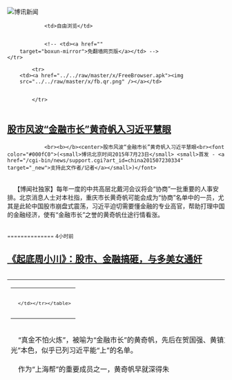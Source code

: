 

<img src="../../raw/master/x/logo_40.gif" alt="博讯新闻"/>
<table>
    <tr>
                
                <td>自由浏览</td>
        
        
                <!-- <td><a href=""
        target="boxun-mirror">免翻墙网页版</a></td> -->
    </tr>
    
            <tr>
        <td><a href="../../raw/master/x/FreeBrowser.apk"><img
        src="../../raw/master/x/fb.qr.png" /></a></td>

        
            </tr>
</table>
<h2>
	<a href="http://www.boxun.com/news/gb/china/2015/07/201507230334.shtml" target="boxun-mirror">股市风波“金融市长”黄奇帆入习近平慧眼</a>
</h2>
<p><tr><td class="F11" colspan="2" style="line-height:18pt; font-family:宋体; font-size: 12pt;padding:10px;border-top:0"> 

                <br><b></b><center>股市风波“金融市长”黄奇帆入习近平慧眼<br><font color="#000fC0">(<small>博讯北京时间2015年7月23日</small> <small>首发 - <a href="/cgi-bin/news/support.cgi?art_id=china201507230334" target="_new">支持此文作者/记者</a></small>)</font>
</center>
                <!--bodystart-->      <br>
    【博闻社独家】每年一度的中共高层北戴河会议将会“协商”一批重要的人事安排。北京消息人士对本社指，重庆市长黄奇帆可能会成为“协商”名单中的一员，尤其是此轮中国股市崩盘式震荡，习近平迫切需要懂金融的专业高官，帮助打理中国的金融经济，使有“金融市长”之誉的黄奇帆仕途行情看涨。<br>
      
<table cellpadding="4" align="left" border="0" width="300" height="250"><tr><td>
<table cellpadding="2" cellspacing="0" border="0"><tr><td align="center" style="line-height:18pt; font-family:宋体; font-size: 10pt;padding:10px;border-top:0">

<!-- boxun.com_300x250_education-article-embed_chinese -->
<div id="box011">
<script type="text/javascript">

</script>
</div>

     </td></tr></table>
</td></tr></table>
<br>
                       “真金不怕火炼”，被喻为“金融市长”的黄奇帆，先后在贺国强、黄镇东、汪洋、薄熙来、张德江、孙政才等六名重庆市委书记的“阴影”下，终显“发光”本色，似乎已列习近平能“上”的名单。<br>
    <br>
    作为“上海帮”的重要成员之一，黄奇帆早就深得朱</td></tr></p>
<p>
	<small> ============== 4小时前</small>
</p><h2>
	<a href="http://www.boxun.com/news/gb/china/2015/07/201507220721.shtml" target="boxun-mirror">《起底周小川》：股市、金融搞砸，与多美女通奸</a>
</h2>
<p><tr>
<td class="F11" colspan="2" style="line-height:18pt; font-family:宋体; font-size: 12pt;padding:10px;border-top:0"> 

                <br><b></b><center>《起底周小川》：股市、金融搞砸，与多美女通奸<br><font color="#000fC0">(<small>博讯北京时间2015年7月22日</small> <small>首发 - <a href="/cgi-bin/news/support.cgi?art_id=china201507220721" target="_new">支持此文作者/记者</a></small>)</font>
</center>
                <!--bodystart-->     7月股灾对中共和股民的重创仍在扩散中，引发股灾的罪魁之一就是人民银行行长周小川。在8月1日即将出版的《博讯》杂志将发布长篇报道：《起底周小川》，其中详细披露了周小川升迁、后台和腐败丑闻。除了经济上的巨大腐败，他在生活上也很糜烂，用流行的话说，就是和很多美女通奸。<br>
    <br>
     博闻社曾报道，车峰在北京的这所私人会所位于东城区一条胡同内，为一古色四合院，外表普通但内里堂皇，据悉单装修费就花了两亿人民币，车峰没出事前，只要在北京多是在此宴请款待客人，除了狐朋狗友，更多是高官政要、金融界猛人，如现职省市长、部长，银行行长、证券行老板等。接受性贿赂的高官之一自然缺不了周小川。 
<table cellpadding="4" align="left" border="0" width="300" height="250"><tr><td>
<table cellpadding="2" cellspacing="0" border="0"><tr><td align="center" style="line-height:18pt; font-family:宋体; font-size: 10pt;padding:10px;border-top:0">

<!-- boxun.com_300x250_education-article-embed_chinese -->
<div id="box011">
<script type="text/javascript">

</script>
</div>

     </td></tr></table>
</td></tr></table>
<br>
                       <br>
    消息指，车峰生意和社交最忙时，会所请有12位女大学生做“管家”，名义是服务员，实则为公关员，这些女大学生可不是普通女子，全是舞蹈学院、电影学院、戏剧学院等艺术院校的美女，她们以独特的魅力为领导们提供服务，常常使首长们流连忘返，欲罢不能。<br>
    <br>
    以下是《博讯》杂志《起底周小川》的详细内容：<br>
    一、起底红色家族的仕途升迁之路<br>
    二、有长袖却并不善舞 是温家宝死对头<br>
    三、江泽民对周小川多有提携<br>
    四、起底周小川和他的家族<br>
    1、“商而优则仕”首先进入大众视野的是周小川的外甥周云帆<br>
    2、闷声发财连娘舅周小川居然也不认<br>
    3、周小川以国家的名义和马云勾结做大自己的股份<br>
    4、腐朽糜烂的私生活<br>
    五、周小川的错误施政导致此轮股灾集中爆发<br>
    <br>
    据该文作者透露，这只是《起底周小川》的第一部分，第二部分将更有爆炸性，其中有周小川疑为美国间谍的内幕。
 [博讯首发,转载请注明出处]- <a href="/cgi-bin/news/support.cgi?art_id=china201507220721" target="_new">支持此文作者/记者</a><!--bodyend-->(博讯 boxun.com) <br><!----> 4550721       
<hr>
<table width="620"><tr><td>
<b></p>
<p>
	<small> ============== 1天前</small>
</p><h2>
	<a href="http://www.boxun.com/news/gb/china/2015/07/201507220647.shtml" target="boxun-mirror">刘云山儿子刘乐飞辞去新华保险职务，疑涉车峰案</a>
</h2>
<p><tr>
<td class="F11" colspan="2" style="line-height:18pt; font-family:宋体; font-size: 12pt;padding:10px;border-top:0"> 

                <br><b></b><center>刘云山儿子刘乐飞辞去新华保险职务，疑涉车峰案<br><font color="#000fC0"><small>(博讯北京时间2015年7月22日 综合报道)</small></font>
</center>
            <!--bodystart-->        <br>    <div align="center">
<br>    <img src="/news/images/2015/07/201507220647china1.jpg" alt="刘云山儿子刘乐飞辞去新华保险职务，疑涉车峰案"><br>    </div>   <br>    博讯报道，新华保险周二晚间披露，因工作原因，公司董事刘乐飞近日提出辞去公司非执行董事、董事会战略与投资委员会委员、董事会提名薪酬委员会委员职务。刘乐飞是政治局常委刘云山的儿子。<br>    <br>    <a href="/news/gb/china/2015/06/201506250639.shtml">博闻社此前曾披露</a>，中国前央行行长、天津市长戴相龙女婿车峰案越滚越大，案涉中共现任政治局常委刘云山家人。刘的夫人李素芳和大儿子刘乐飞与车峰关系密切，母子经常“借用”车峰私人飞机，其中李素芳几乎每年「借用」30多次，刘乐飞更借专机去欧洲看球赛，车峰的私人飞机俨如刘家的专机般。<br>    <br>    新华保险的公告称，刘乐飞的辞职自其辞职报告送达董事会之日起生效。刘乐飞确认其与公司董事会并无意见分歧，亦无任何需要通知公司股东的事项。<br>    <br>    新华保险2014年年报显示，刘乐飞自2014年7月起担任新华保险非执行董事。现任中信产业投资基金管理有限公司董事长兼首席执行官，并担任中信证券董事、副董事长，中国人寿资产管理有限公司独立董事。<br>    <br>    -<br><br> [博讯综合报道]  <!--(Modified on 2015/7/22)-->  <!--(Modified on 2015/7/22)--> <!--bodyend-->       
                  
           (博讯 boxun.com) <br><!----> 3890647       
<hr>
<table width="620"><tr><td>
<b></p>
<p>
	<small> ============== 1天前</small>
</p><h2>
	<a href="http://www.boxun.com/news/gb/china/2015/07/201507220544.shtml" target="boxun-mirror">柳州教案田野调查2：法院之天平公然倾斜，起诉没门！请看博讯热点：宗教迫害</a>
</h2>
<p><tr><td class="F11" colspan="2" style="line-height:18pt; font-family:宋体; font-size: 12pt;padding:10px;border-top:0"> 

                <br><b></b><center>柳州教案田野调查2：法院之天平公然倾斜，起诉没门！<br><font color="blue" size="2">请看博讯热点：<a href="/hot/zongjiaoxinyang.shtml">宗教迫害
</a></font><br><font color="#000fC0">(<small>博讯北京时间2015年7月22日</small> <small>综合报道</small>)</font>
</center>
                <!--bodystart-->      本案的来龙去脉如下：<br>
           首先，是广西柳州教育局与政法委等公权力勾联矿老板黑社会老大刘朝阳所办之柳州京师幼儿园，打击报复位于马路对面的同行，优质民办幼儿园----华林幼儿园！构陷举报华林幼儿园非法传教，动用柳州国保跨省抓人，教育局跟着封杀！法院执行一条龙操作，以此整跨同行竞争对手（见下图)<br>
    <img src="/news/images/2015/07/201507220544china1.jpg" alt="柳州教案田野调查2：法院之天平公然倾斜，起诉没门！"><p><br>
    <img src="/news/images/2015/07/201507220544china2.jpg" alt="柳州教案田野调查2：法院之天平公然倾斜，起诉没门！"></p>
<p><br>
     刘朝阳何许人也？在柳州能量之大能一手遮天，政法委公检法他都能搞掂？<br>
        经查， 原来，其背景终于水落石出，此人是一位矿老板爆发户，据称是柳州民办教育界的“后起之秀”，三年之内在柳州市投资几千万办了几所贵族幼儿园，大有垄断柳州高端幼儿园的势头！而这位土豪矿老板喜欢非常规出牌来打击同行！其黑白两道都能通吃，现任柳州市政法委政治部主任，原鱼峰区组织部长马宏伟（女）与其勾联甚密。而柳州京师幼儿园是破纪录的广西乃至全国都绝无仅有的一家全部教职工集体宣誓入党，成立党支部的民办幼儿园，其幼儿园党支部揭牌者就是当时鱼峰区的组织部长马宏伟，很凑巧的是，这位马部长不久的2014年2月份即高升为柳州市政法委政治部主任，而这正是位于东环大道的京师幼儿园正对面的华林幼儿园园长程洁被构陷逮捕的时间（2014年2月18日被抓捕）。<br>
            极其诡异的是，在华林幼儿园还没被教育局吊销办学执照前一个月（2014年7月），华林幼儿园大部分家长已经接到京师幼儿园的来电，被告知“华林幼儿园将被教育局吊销办学许可证，他们办不下去了！他们可以优惠收纳原在华林就读的学生”等等。而教育局的案卷材料证据显示所谓的“人民群众”举报华林幼儿园使用非法宗教出版物教材的举报人就是街对面小区的“京师幼儿园”。<br>
    <img src="/news/images/2015/07/201507220544china3.jpg" alt="柳州教案田野调查2：法院之天平公然倾斜，起诉没门！"></p>
<p><br>
    上面图片是截屏自京师幼儿园的网站<br>
    <br>
            2014年2月18日，华林幼儿园园长程洁在鱼峰区教育局被诱捕，同年6月23日，广州又有三人半夜被柳州国保跨省破门抓捕，还有一人被网上通缉，办理此案的单位竟然是</p>
</td></tr></p>
<p>
	<small> ============== 1天前</small>
</p><h2>
	<a href="http://www.boxun.com/news/gb/china/2015/07/201507210921.shtml" target="boxun-mirror">令计划宣布双开移交司法，接下来是郭伯雄请看博讯热点：令计划</a>
</h2>
<p><tr><td class="F11" colspan="2" style="line-height:18pt; font-family:宋体; font-size: 12pt;padding:10px;border-top:0"> 

                <br><b></b><center>令计划宣布双开移交司法，接下来是郭伯雄<br><font color="blue" size="2">请看博讯热点：<a href="/hot/ljh.shtml">令计划
</a></font><br><font color="#000fC0">(<small>博讯北京时间2015年7月21日</small> <small>首发 - <a href="/cgi-bin/news/support.cgi?art_id=china201507210921" target="_new">支持此文作者/记者</a></small>)</font>
</center>
                <!--bodystart-->     中共官方宣布对令计划双开，并移交司法。从公布的罪状看，严重性超过了周永康：“令计划严重违反党的政治纪律、政治规矩、组织纪律、保密纪律；利用职务便利为多人谋取利益，本人或通过家人收受巨额贿赂；违纪违法获取党和国家大量核心机密；严重违反廉洁自律规定，本人及其妻收受他人钱物，为其妻经营活动谋取利益；与多名女性通奸，进行权色交易；对亲属利用其职务影响力敛财牟利负有重要责任。调查中还发现令计划其他涉嫌犯罪线索。令计划的行为完全背离了党的性质和宗旨，严重违反党的纪律，极大损害党的形象，社会影响极其恶劣。”<br>
    <br>
     <a href="http://bowenpress.com/news/bowen_5469.html">博闻社曾在7月7日独家披露，7月中宣布令计划案。</a> 
<table cellpadding="4" align="left" border="0" width="300" height="250"><tr><td>
<table cellpadding="2" cellspacing="0" border="0"><tr><td align="center" style="line-height:18pt; font-family:宋体; font-size: 10pt;padding:10px;border-top:0">

<!-- boxun.com_300x250_article-embed_chinese -->

<!-- boxun.com_300x250_article-embed_chinese -->
<div id="box006">
<script type="text/javascript">

</script>
</div>


     </td></tr></table>
</td></tr></table>
<br>
                       <br>
    博讯曾披露令计划六大罪状，媒体对令计划的报道中，一直缺乏绯闻。<a href="/news/gb/china/2015/05/201505020029.shtml">《博讯》杂志5月号报道</a>，令</td></tr></p>
<p>
	<small> ============== 2天前</small>
</p><h2>
	<a href="http://www.boxun.com/news/gb/china/2015/07/201507202314.shtml" target="boxun-mirror">令计划被开除党籍开除公职，移交司法机关处理</a>
</h2>
<p><tr>
<td class="F11" colspan="2" style="line-height:18pt; font-family:宋体; font-size: 12pt;padding:10px;border-top:0"> 

                <br><b></b><center>令计划被开除党籍开除公职，移交司法机关处理<br><font color="#000fC0"><small>(博讯北京时间2015年7月20日 综合报道)</small></font>
</center>
            <!--bodystart-->       <br>    　　据新华网消息，7月20日，中共中央政治局会议审议并通过中共中央纪律检查委员会《关于令计划严重违纪案的审查报告》，决定给予令计划开除党籍、开除公职处分，对其涉嫌犯罪问题及线索移送司法机关依法处理。<br>      <br> 　　根据中央纪委、最高人民检察院、公安部在查办案件中发现的线索，2014年12月22日，中央政治局常委会召开会议，决定对令计划立案审查。<br>    <br>    　　经查，令计划严重违反党的政治纪律、政治规矩、组织纪律、保密纪律；利用职务便利为多人谋取利益，本人或通过家人收受巨额贿赂；违纪违法获取党和国家大量核心机密；严重违反廉洁自律规定，本人及其妻收受他人钱物，为其妻经营活动谋取利益；与多名女性通奸，进行权色交易；对亲属利用其职务影响力敛财牟利负有重要责任。调查中还发现令计划其他涉嫌犯罪线索。令计划的行为完全背离了党的性质和宗旨，严重违反党的纪律，极大损害党的形象，社会影响极其恶劣。<br>    <br>    　　2015年7月20日，中央政治局会议审议并通过中央纪委《关于令计划严重违纪案的审查报告》，根据《中国共产党纪律处分条例》，参照《行政机关公务员处分条例》的有关规定，决定给予令计划开除党籍、开除公职处分，将令计划涉嫌犯罪问题及线索移送司法机关依法处理。<br>    <br>    -<br><br> [博讯综合报道]  <!--(Modified on 2015/7/20)--> <!--bodyend-->       
           (博讯 boxun.com) <br><!----> 4192314       
<hr>
<table width="620"><tr><td>
<b></p>
<p>
	<small> ============== 3天前</small>
</p><h2>
	<a href="http://www.boxun.com/news/gb/china/2015/07/201507201152.shtml" target="boxun-mirror">占中幕后：北京曾准备用六个师接管香港请看博讯热点：占领中环</a>
</h2>
<p><tr>
<td class="F11" colspan="2" style="line-height:18pt; font-family:宋体; font-size: 12pt;padding:10px;border-top:0"> 

                <br><b></b><center>占中幕后：北京曾准备用六个师接管香港<br><font color="blue" size="2">请看博讯热点：<a href="/hot/hkcentral.shtml">占领中环
</a></font><br><font color="#000fC0">(<small>博讯北京时间2015年7月20日</small> <small>首发 - <a href="/cgi-bin/news/support.cgi?art_id=china201507201152" target="_new">支持此文作者/记者</a></small>)</font>
</center>
                <!--bodystart-->      【博闻社独家】香港社会反抗全国人大“8.31”决定而掀起的占中运动早已结束，但北京如何准备策应这场香港有史以来最大规模社会运动的，外界一直不得而知。本社获悉，在北京当局众多应变方案中，最坏的方案是，一旦占中出现特区政府无法控制的混乱局面，可动用六个师解放军和武警接管香港，恢复秩序。而该方案由习近平拍板制定。<br>
    <br>
     北京的消息透露，早于2014年初占中运动紧锣密鼓之时，中共中央国家安全委员会曾两度召开会议，专题研究香港占中问题，会上，中联办、港澳办、公安部、国安部、外交部、解放军总参、统战部和广东省等相关部门，均支持以软、硬并备的手段，应对香港即将到来的占中事件。 
<table cellpadding="4" align="left" border="0" width="300" height="250"><tr><td>
<table cellpadding="2" cellspacing="0" border="0"><tr><td align="center" style="line-height:18pt; font-family:宋体; font-size: 10pt;padding:10px;border-top:0">

<!-- boxun.com_300x250_article-embed_chinese -->

<!-- boxun.com_300x250_article-embed_chinese -->
<div id="box006">
<script type="text/javascript">

</script>
</div>


     </td></tr></table>
</td></tr></table>
<br>
                       <br>
    <a href="http://bowen.press/news/bowen_6988.html">博闻社报道全文</a>
 [博讯首发,转载请注明出处]- <a href="/cgi-bin/news/support.cgi?art_id=china201507201152" target="_new">支持此文作者/记者</a><!--bodyend-->(博讯 boxun.com) <br><!----> 1741151       
<hr>
<table width="620"><tr><td>
<b></p>
<p>
	<small> ============== 3天前</small>
</p><h2>
	<a href="http://www.boxun.com/news/gb/china/2015/07/201507190249.shtml" target="boxun-mirror">视频：习近平视察延边，坦克布局防暗杀请看博讯热点：习近平观察</a>
</h2>
<p><tr><td class="F11" colspan="2" style="line-height:18pt; font-family:宋体; font-size: 12pt;padding:10px;border-top:0"> 

                <br><b></b><center>视频：习近平视察延边，坦克布局防暗杀<br><font color="blue" size="2">请看博讯热点：<a href="/hot/xijinping.shtml">习近平观察
</a></font><br><font color="#000fC0">(<small>博讯北京时间2015年7月19日</small> <small>首发 - <a href="/cgi-bin/news/support.cgi?art_id=china201507190249" target="_new">支持此文作者/记者</a></small>)</font>
</center>
                <!--bodystart-->     <iframe width="420" height="315" src="https://www.youtube.com/embed/CGzYqZVa4YU" frameborder="0" allowfullscreen></iframe><br>
    <br>
    【博</td></tr></p>
<p>
	<small> ============== 4天前</small>
</p><h2>
	<a href="http://www.boxun.com/news/gb/china/2015/07/201507190022.shtml" target="boxun-mirror">令计划、令政策获准秘密返乡为父母送终请看博讯热点：令计划</a>
</h2>
<p><tr>
<td class="F11" colspan="2" style="line-height:18pt; font-family:宋体; font-size: 12pt;padding:10px;border-top:0"> 

                <br><b></b><center>令计划、令政策获准秘密返乡为父母送终<br><font color="blue" size="2">请看博讯热点：<a href="/hot/ljh.shtml">令计划
</a></font><br><font color="#000fC0">(<small>博讯北京时间2015年7月19日</small> <small>首发 - <a href="/cgi-bin/news/support.cgi?art_id=china201507190022" target="_new">支持此文作者/记者</a></small>)</font>
</center>
                <!--bodystart-->      【博闻社独家】上海官方澎湃新闻网透露，中共落马大老虎令计划的父亲令狐野和母亲王黎明，在令计划几兄弟相继出事后，于今年3月先后去世，其中令父享寿105岁，令母95岁。另据本社获悉，已被关押的令计划和长兄令政策均获准为父母送别。<br>
    <br>
     报道指，2014年12月21日，令家身份最显赫的人物令计划因涉嫌严重违纪违法接受调查。紧跟着，谷丽萍的弟弟谷源旭、弟媳罗芳华相继被带走。 
<table cellpadding="4" align="left" border="0" width="300" height="250"><tr><td>
<table cellpadding="2" cellspacing="0" border="0"><tr><td align="center" style="line-height:18pt; font-family:宋体; font-size: 10pt;padding:10px;border-top:0">

<!-- boxun.com_300x250_article-embed_chinese -->

<!-- boxun.com_300x250_article-embed_chinese -->
<div id="box006">
<script type="text/javascript">

</script>
</div>


     </td></tr></table>
</td></tr></table>
<br>
                       <br>
    而令计划的妹妹令狐路线是令家难得没有受到太多影响的人。担任运城市中心医院副院长的她愈发低调，跟昔日同学几乎断了联系。平时除了工作，她的主要精力就是照料年事已高的父母。<br>
    <br>
    <a href="http://bowenpress.com/news/bowen_6824.html">博闻社报道全文</a>
 [博讯首发,转载请注明出处]- <a href="/cgi-bin/news/support.cgi?art_id=china201507190022" target="_new">支持此文作者/记者</a><!--bodyend-->(博讯 boxun.com) <br><!----> 4910022       
<hr>
<table width="620"><tr><td>
<b></p>
<p>
	<small> ============== 4天前</small>
</p><h2>
	<a href="http://www.boxun.com/news/gb/china/2015/07/201507180208.shtml" target="boxun-mirror">北戴河会议：军队改革问题已经摆入会议议程</a>
</h2>
<p><tr>
<td class="F11" colspan="2" style="line-height:18pt; font-family:宋体; font-size: 12pt;padding:10px;border-top:0"> 

                <br><b></b><center>北戴河会议：军队改革问题已经摆入会议议程<br><font color="#000fC0">(<small>博讯北京时间2015年7月18日</small> <small>首发 - <a href="/cgi-bin/news/support.cgi?art_id=china201507180208" target="_new">支持此文作者/记者</a></small>)</font>
</center>
                <!--bodystart-->      【博闻社独家】据北京方面可靠消息，这次北戴河会议的重要议题之一，是关于酝酿已久的军队改革问题。<br>
    <br>
     本社此前独家报道，原计划在今年五月份展开的军队改革，因为种种因素而被推迟五个月以后进行。这些因素包括郭伯雄案件的影响、军队多达190多名的将军（其中有四名是上将）被查出有明显的犯罪证据，以及此前多达39名军级以上级以上军被查处，导致领导班子青黄不接等等问题。 
<table cellpadding="4" align="left" border="0" width="300" height="250"><tr><td>
<table cellpadding="2" cellspacing="0" border="0"><tr><td align="center" style="line-height:18pt; font-family:宋体; font-size: 10pt;padding:10px;border-top:0">

<!-- boxun.com_300x250_article-embed_chinese -->

<!-- boxun.com_300x250_article-embed_chinese -->
<div id="box006">
<script type="text/javascript">

</script>
</div>


     </td></tr></table>
</td></tr></table>
<br>
                       <br>
    中共政治治理结构从来将军务与政务、党务分开，军队的重大事务一般情况下只在中央军委内部进行决策，甚至有时排除中共总书记的染指（如赵紫阳、胡耀邦时代）。即使是江、胡集党政军大权于一体的时代，也基本上不在北戴河会议上讨论军队事务的具体细节。<br>
    <br>
    然而诡异的是，此次北戴河会议已将军队改革问题明确列入会议的议程。<br>
    <br>
    分析人士认为，这表明军队改革的问题已经遇到空前的阻力。这些阻力的主体主要来自前二十年军纪池废时期盘踞在军队高位的将校一级。在这种情况下，习只能借助军外的力量推动军内改革的进行。<br>
    <br>
    本社此前已经独家公布了军队改革的布局，即：破体系壁垒，谋三军转型。其中引述习近平的话“深化军区部队改革，要放在陆军转型这个大背景下来考虑。” 改革内容之一是济南军区将被整编为陆军总部，其他军区微调后改称方向战区。<br>
    <br>
    济南军区是中国人民解放军主管山东、河南两省军事事务的大军区，也是所有大军区的战略总预备队。<br>
    <br>
    主要作战使命为为北京军区提供战略掩护，并作为全军预备队使用。下辖3个集团军(20、26、54集团军），1个武警机动师（武警128师）。<br>
    <br>
    <a href="http://bowen.press">博闻社更多精彩报道</a><br>
    <br>
    .
 [博讯首发,转载请注明出处]- <a href="/cgi-bin/news/support.cgi?art_id=china201507180208" target="_new">支持此文作者/记者</a><!--bodyend-->(博讯 boxun.com) <br><!----> 3610207       
<hr>
<table width="620"><tr><td>
<b></p>
<p>
	<small> ============== 5天前</small>
</p><h2>
	<a href="http://www.boxun.com/news/gb/china/2015/07/201507171224.shtml" target="boxun-mirror">人权律师大扫荡已涉210人</a>
</h2>
<p><tr><td class="F11" colspan="2" style="line-height:18pt; font-family:宋体; font-size: 12pt;padding:10px;border-top:0"> 

                <br><b></b><center>人权律师大扫荡已涉210人<br><font color="#000fC0">(<small>博讯北京时间2015年7月17日</small> <small>转载</small>)</font>
</center>
                <!--bodystart-->      <br>
    博讯报道，据维权网发布的“710抓捕律师事件”通报9，截止至2015年7月16日星期四23时，维权网综合各地信息：全国各地被约谈、传唤情况任然在持续，许多人权捍卫者的遭到警方的警告与威胁 ，截止2015年7月16日星期四 23时，超过200人遭受侵害 ，11人遭刑拘或秘密关押（监视居住），强迫失踪12人。<br>
      
<table cellpadding="4" align="left" border="0" width="300" height="250"><tr><td>
<table cellpadding="2" cellspacing="0" border="0"><tr><td align="center" style="line-height:18pt; font-family:宋体; font-size: 10pt;padding:10px;border-top:0">

<!-- boxun.com_300x250_article-embed_chinese -->

<!-- boxun.com_300x250_article-embed_chinese -->
<div id="box006">
<script type="text/javascript">

</script>
</div>


     </td></tr></table>
</td></tr></table>
<br>
                       同时，据维权网最新获得的消息：当局这次大抓捕行动是以“范木根案”和“徐纯合案”的代理律师及公民声援行动的参与者为打击抓捕重点，目的是为其能肆无忌惮地执法犯法扫清障碍。<br>
    <br>
    维权网汇总今日相关信息如下：<br>
    <br>
    1、望云和尚（林斌）关押在天津，被并入王宇案。当局可能是以5月初“范木根案法庭声援事件”为借口，将王宇、周世峰等相关律师和人权捍卫者抓捕的，当时范木根被判有期徒刑8年，经维权律师和人权捍卫者的努力，避免了夏俊峰的悲剧的重演。当局对此十分忌恨，秋后算账。<br>
    <br>
    2、广西维权人士端起宪，7月 15日16点30分左右，被广西南宁市“仙葫派出所”以寻衅滋事传唤，因其声援北京律师的事，由于端起宪不愿写保证书，晚上9点左右还被滞留在派出所，后获释。<br>
    <br>
    3、广西部分被传唤维权人士：14日：黄雨章（广西南宁），15日：端启宪（广西南宁）、张维（广西南宁）、李江涵（广西柳州）、罗鸣（广西柳州）、陈国华（广西柳州）、苏少凉（广西玉林）、谭爱军（广西玉林）。截至16日上午6时，以上人员已全部获释。传唤内容围绕710抓捕事件进行，均被警告不许声援被捕人员。<br>
    <br>
    4、无锡人权捍卫者丁红芬于15日下午被当地警方的三个男性警察冲到楼梯铁门以绑架的形式抬上警车传唤，在被强制传唤24个小时后，于17日下午16点左右获释。期间被5个国保审问，主要涉及声援律师的事情。<br>
    <br>
    以下是无锡市五个国保（不肯说姓名）在传唤中对丁红芬的询问,如下：<br>
    “1、王宇涉嫌严重刑事案件你知道吗？<br>
    2、王宇你是什么时候认识的？<br>
    3、你在境外参与网上为什么要伸冤王宇？<br>
    4、周世峰律师你认识吗？<br>
    5、刘晓原律师你认识吗？ <br>
    6、锋锐事务所因涉嫌严重刑事案件被抓了46位维权律师，你认识多少？<br>
    7、锋锐事务所涉嫌严重刑事案件你知道吗？<br>
    8、不可以类似的方式向境外网站签名声援。<br>
    9、也不可以声援锋锐事务所。<br>
    10、王全章律师在靖江呼吁的事情很大，像这种以后不要参与。<br>
    11、祭奠林昭也不要去。<br>
    12、叫我保证不为王宇律师声援签名，保证不要为锋锐律师事务所发表不实信息。”<br>
    <br>
    5、7月16日中午12点左右，北京维权人士李学惠被第三次约谈，目前电话仍处于关机状态。<br>
    <br>
    6、北京徐永海长老遭警察上门谈话。<br>
    <br>
    7、湖南维权人士陈文生，16日上午8点被警察约谈，截止17点15分尚未获释<br>
    <br>
    附：名单<br>
    <br>
    截至2015年7月16日24:00，至少210名律师/律所人员/人权捍卫者被刑拘/带走/失联/约谈/传唤/短期限制人身自由<br>
    <br>
    一、被刑拘7人／监视居住(即秘密拘押) 4人【11人】<br>
    <br>
    律师 7 人：<br>
    <br>
    1、王宇 (北京，锋锐所，7月9日0400被带走，未能联络已逾7天，被刑拘)<br>
    2、周世锋 (北京，锋锐所，7月10日0730被带走，未能联络已逾6天，被刑拘)<br>
    3、王全璋 (北京，锋锐所，7月 10日1300开始未能联络，已逾6天，被刑拘)<br>
    4、黄力群 (北京，锋锐所，7月10日 0830开始未能联络，已逾6天，被刑拘)<br>
    5、隋牧青 (广东广州，7月10日2340 被带走，未能联络已逾6天，以煽颠罪被监视居住，现被秘密关押)<br>
    6、谢阳 (湖南，7月11日0540被带走，未能联络已逾5天，以涉嫌扰乱法庭秩序罪、煽动颠覆国家政权罪被监视居住 )<br>
    7、陈泰和教授 （广西，7月13日以寻衅滋事被刑拘，未能联络已逾3天，羁押于桂林二看)<br>
    <br>
    其他 人权捍卫者4 人<br>
    8、包龙军 (王宇丈夫，北京，9日0300开始未能联络，已逾7天，被刑拘)<br>
    9、刘四新 (北京，锋锐所行政助理，10日0845开始未能联络，已逾6天，被刑拘)<br>
    10、戈平 (勾洪国，天津，10日上午被警方带走，未能联络已逾6天，后以寻衅滋事监视居住，家属16日早上收到通知，现在下落不明)<br>
    11、姜建军 (辽宁大连，12日以寻衅滋事被刑拘，未能联络已逾4天)<br>
    <br>
    二、强迫失踪／去向未明 【12人】<br>
    <br>
    律师 4 人：<br>
    <br>
    1、李姝云 (北京，锋锐所，7月10日1130被警方带走，失踪已逾6天)<br>
    2、李和平 (北京，7月10日1400 被警方带走，失踪已逾6天)<br>
    3、谢燕益 (北京，10日下午约谈，12日下午二次约谈后失踪，已逾4天)<br>
    4、郑恩宠 (上海，11日下午被警方带走并抄家，失踪已逾5天)<br>
    <br>
    其他人权捍卫者 8人<br>
    <br>
    5、王方 (北京，锋锐所会计，7月10日0830开始失踪，已逾6天)<br>
    6、赵威(考拉，北京，李和平律师助手，7月10日1700被带走，失踪已逾6天)<br>
    7、刘永平(老木，北京，10日确认被捕，失踪已逾6天)<br>
    8、胡石根 (北京，10日开始失踪，已逾6天)<br>
    9、郭宇豪 (北京，14日被捕，已逾2天)<br>
    10、望云和尚 (林斌) (10日中午在四川成都机场被带走，失踪已逾6天)<br>
    11、巩磊(山东，13日被带走，失踪已逾3天)<br>
    12、任乃俊 (上海，12日被带走，失踪已逾4天)<br>
    <br>
    三、被短暂拘留／强制约谈／传唤 【187人】(已获释／现平安)<br>
    <br>
    律师 111人<br>
    <br>
    1、张维玉 (山东，在北京锋锐被拘)<br>
    2、左培生 (北京，在锋锐被控制)<br>
    3、江天勇 (北京)<br>
    4、倪玉兰 (北京，12日1347警察上门警告)<br>
    5、张凯 (北京)<br>
    6、刘晓原 (北京，锋锐所，7月10日2300起疑被控制，已回家)<br>
    7、程海 (北京，13日1230在法院外被公安找)<br>
    8、李方平（北京，12日0730在江西萍乡被第二次带走，2130回家）<br>
    9、陈建刚 (北京，13日在安徽约谈，14日1130国保再到宾馆找)<br>
    10、刘连贺 (天津)<br>
    <br>
    11、马卫 (天津，7月10日被约谈)<br>
    12、李威达 (河北唐山，10日22:30被传唤，至11日19:00回到家)<br>
    13、梁澜馨 (河北唐山，10日22:30被传唤，至11日19:00回到家)<br>
    14、么民富 (河北唐山，15日1430被传唤至1700)<br>
    15、姬来松 (河南)<br>
    16、任全牛 (河南)<br>
    17、孟猛 (河南)<br>
    18、马连顺 (河南)<br>
    19、常伯阳 (河南，12日0200回家)<br>
    20、张俊杰（河南)<br>
    <br>
    21、苗杰(河南)<br>
    22、刘卫国 (山东)<br>
    23、刘书庆 (山东，13日被约谈，14日下午再约)<br>
    24、舒向新 (山东，14日警察二次登门)<br>
    25、徐红卫 (山东)<br>
    26、付永刚 (山东)<br>
    27、王玉琴（山东)<br>
    28、熊冬梅（山东)<br>
    29、刘金湘（山东)<br>
    30、王学明（山东）<br>
    <br>
    31、李金星 (山东)<br>
    32、张海 (山东)<br>
    33、冯延强 (山东)<br>
    34、许桂娟 (山东，12日下午被约谈)<br>
    35、赵永林 (山东，13日约谈)<br>
    36、徐忠 (山东)<br>
    37、刘金滨 (山东)<br>
    38、王秋实 (黑龙江)<br>
    39、张雪忠（上海）<br>
    40、李天天（上海）<br>
    <br>
    41、薛荣民 (上海)<br>
    42、秦雷 (上海)<br>
    43、钟锦化 (上海，14日约谈 )<br>
    44、王卫华 (上海，15日约谈)<br>
    45、刘士辉 (广东律师，11日中午在上海被带走，12日1800获释)<br>
    46、张磊（11日在江苏苏州被约谈，12日22:20被带往长沙南站铁路派出所，0040出来)<br>
    47、王成（浙江杭州，11日第一次约谈，12日第二次约谈，寻衅滋事行政传唤21小时，第三警察上门时拒绝传唤）<br>
    48、庄道鹤 (浙江杭州，约了14日在杭州谈话)<br>
    49、陈宗瑶（陈晨，浙江）<br>
    50、袁裕来（浙江）<br>
    <br>
    51、吕洲宾（浙江）<br>
    52、汪廖 （浙江，13日中午国保约谈）<br>
    53、王万琼 (四川)<br>
    54、于全 (四川)<br>
    55、付剑波 (重庆)<br>
    56、何伟 （重庆）<br>
    57、游忠洪（重庆，游飞翥律师哥哥，14日上午被传唤，下午获释）<br>
    58、张庭源（重庆）<br>
    59、雷登峰 (重庆)<br>
    60、游飞翥 (重庆，14日上午被带走，2055获释 )<br>
    <br>
    61、黄思敏 (湖北，12日2300被约谈，13日0140出来)<br>
    62、胡林政 (湖南，12日0600出来，手机装软件)<br>
    63、文东海 (湖南，12日约1900被带走，有传唤证，涉嫌寻衅滋事，13日约0200获释)<br>
    64、郭雄伟 (湖南)<br>
    65、陈南石 (湖南)<br>
    66、王海军 (湖南，13日被二次约谈)<br>
    67、石伏龙（湖南）<br>
    68、杨金柱（湖南，15日第4次被传唤，此前为11日凌晨和14:00，以及14日10:25）<br>
    69、杨璇（湖南）<br>
    70、张重实（湖南）<br>
    <br>
    71、罗茜 (湖南)<br>
    72、吕芳芝 (湖南)<br>
    73、张玉娟 (湖南)<br>
    74、蔡瑛 (湖南，14日约谈，问及谢阳)<br>
    75、杨璇 (湖南)<br>
    76、龙浪奔 (湖南，14日约谈)<br>
    77、蒋永继 (甘肃)<br>
    78、曾维昶 (云南)<br>
    79、刘文华 (云南)<br>
    80、杨名跨（云南）<br>
    <br>
    81、王宗跃 (贵州)<br>
    82、李贵生 (贵州)<br>
    83、周立新 (贵州，锋锐所律师，12日约1600被警方带往贵阳派出所，已自由)<br>
    84、陈建国 (贵州，14日被约谈)<br>
    5、8邹丽惠 (福建)<br>
    86、陈学梅（福建，14日1320回）<br>
    87、刘正清 (广东）<br>
    88、吴魁明 (广东，15日警察上办公室找 ）<br>
    89、葛永喜 (广东，11日2120被警察里带走，12日0156确认出来)<br>
    90、陈武权 (广东，14日0140被敲门找)<br>
    <br>
    91、葛文秀 (广东，11日、13日两次约谈，15日第三次被国保警告)<br>
    92、陈科云 (广东，13日1700约谈)<br>
    93、陈进学 (广东，13日被约谈，14日被要求下午第二次约谈)<br>
    94、吴镇琦(广东)<br>
    95、王全平（广东，12日约谈，14日第二次约谈）<br>
    96、闻宇 (广东，13日约谈)<br>
    97、崔小平 (广东深圳)<br>
    98、徐德军 (广东深圳)<br>
    99、朱金辉 (广东深圳)<br>
    100、庞琨 (广东深圳，13日1600在罗岗派出所，0015出来)<br>
    <br>
    101、蒋援民（广东，15日警察三次上门向邻居询问）<br>
    102、覃永沛 (广西)<br>
    103、杨在新 (广西，14日国保上门)<br>
    104、吴晖 (广西，14日派出所要求约谈)<br>
    105、吴良述  (广西，16日早上约谈)<br>
    106、黄朝晖  (广西，14日被要求约谈)<br>
    107、覃臣寿 (广西，16日约谈)<br>
    108、庞信祥 (广西，15日被要求约谈)<br>
    109、张鉴康 (陕西)<br>
    110、李昱函 (辽宁)<br>
    <br>
    111、熊伟（山东)<br>
    <br>
    其他人权捍卫者 76人<br>
    <br>
    112、周庆 (北京，锋锐所司机)<br>
    113、游豫平 (洗冤行动志愿者，北京)<br>
    114、包蒙蒙 (王宇儿子，北京)<br>
    115、冯斌 (北京，在锋锐被控制)<br>
    116、袁立 (北京，10日中午被带走问话，2100获释，问题针对老木)<br>
    117、佳期 (北京，考拉室友，10日被带走，当日获释)<br>
    118、李学惠 (北京 ，10日、13日 两次喝茶，16日10:59被第三次约谈)<br>
    119、李小玲（北京，15日珠海国保到北京找她，16日凌晨国保在另一人家里试图找李，现平安 )<br>
    120、杜延林 (北京，14日1600去派出所，约19：00出来)<br>
    <br>
    121、武文建 (北京)<br>
    122、向莉 (北京，12日下午约谈6小时)<br>
    123、田卫东（网名金友园，北京，14日以寻衅滋事名义被传唤）<br>
    124、吕上 (北京，15日约谈)<br>
    125、李麦子 (北京，15日国保上门找 )<br>
    126、王鹏 (北京，两次被喝茶，国保威胁送精神病院)<br>
    127、郑建慧（天津， 12日 16：00被公安带走至13日0400.)<br>
    128、蓝无忧（河南)<br>
    129、侯帅（河南)<br>
    130、岳三（河南，15日1800 </td></tr></p>
<p>
	<small> ============== 6天前</small>
</p><h2>
	<a href="http://www.boxun.com/news/gb/china/2015/07/201507161339.shtml" target="boxun-mirror">传习近平月底前去西藏，实施更为严厉的政策请看博讯热点：西藏问题</a>
</h2>
<p><tr>
<td class="F11" colspan="2" style="line-height:18pt; font-family:宋体; font-size: 12pt;padding:10px;border-top:0"> 

                <br><b></b><center>传习近平月底前去西藏，实施更为严厉的政策<br><font color="blue" size="2">请看博讯热点：<a href="/hot/tibet.shtml">西藏问题
</a></font><br><font color="#000fC0">(<small>博讯北京时间2015年7月16日</small> <small>首发 - <a href="/cgi-bin/news/support.cgi?art_id=china201507161339" target="_new">支持此文作者/记者</a></small>)</font>
</center>
                <!--bodystart-->     <a href="/news/gb/china/2014/11/201411121440.shtml">博讯记者2014年拍摄的藏区检查点</a>：<br>
    <img src="/news/images/2014/11/201411121440china1.jpg"><br>
    【博闻社独家】本社独家获悉，习近平本月底前可能去西藏视察，如果此次成行，将是习近平第二次到藏区。<br>
    来自藏区信息显示，西藏近日明显增加了警备力量，进藏线路上检查点多，还有带机枪的装甲车巡逻，概括起来就是：西藏有更多的军警，更多的武装力量，实施更严格的出入藏区统计和登记。<br>
    <br>
    消息人士表示，西藏正酝酿推行新政策，号称要“彻底消除达赖喇嘛的影像”。此迹象显示，中共除了对内地民众加强镇压和管控，对已经缺乏自由的少数民族地区可能会采取更为严厉的政策。目前还不清楚是否意味着中共将中断与达赖喇嘛的私下沟通。<br>
    <br>
    <a href="http://bowenpress.com/news/bowen_6664.html">博闻社报道全文</a><br>
    <br>
    <iframe width="560" height="315" src="https://www.youtube.com/embed/8-L3SlToiZQ" frameborder="0" allowfullscreen></iframe>
 [博讯首发,转载请注明出处]- <a href="/cgi-bin/news/support.cgi?art_id=china201507161339" target="_new">支持此文作者/记者</a><!--bodyend-->(博讯 boxun.com) <br><!----> 1431339       
<hr>
<table width="620"><tr><td>
<b></p>
<p>
	<small> ============== 7天前</small>
</p><h2>
	<a href="http://www.boxun.com/news/gb/china/2015/07/201507160201.shtml" target="boxun-mirror">北戴河议题:北京上海人事变动，郭金龙韩正将调离</a>
</h2>
<p><tr>
<td class="F11" colspan="2" style="line-height:18pt; font-family:宋体; font-size: 12pt;padding:10px;border-top:0"> 

                <br><b></b><center>北戴河议题:北京上海人事变动，郭金龙韩正将调离<br><font color="#000fC0">(<small>博讯北京时间2015年7月16日</small> <small>首发 - <a href="/cgi-bin/news/support.cgi?art_id=china201507160201" target="_new">支持此文作者/记者</a></small>)</font>
</center>
                <!--bodystart-->      【博闻社独家】据可靠来源消息，这次北戴河会议的重要议题之一，是关于北京市和上海市这两个直辖市的第一把手的人事安排。可以确定的是北京现任市委书记郭金龙以及现任上海市委书记韩正将变动岗位。<br>
    <br>
     据可靠消息透露，韩正此次调离上海已成定局。今后的去向已经确定往国务院任职。 
<table cellpadding="4" align="left" border="0" width="300" height="250"><tr><td>
<table cellpadding="2" cellspacing="0" border="0"><tr><td align="center" style="line-height:18pt; font-family:宋体; font-size: 10pt;padding:10px;border-top:0">

<!-- boxun.com_300x250_article-embed_chinese -->

<!-- boxun.com_300x250_article-embed_chinese -->
<div id="box006">
<script type="text/javascript">

</script>
</div>


     </td></tr></table>
</td></tr></table>
<br>
                       <br>
    至于，北京市、上海市的空缺由谁接替，估计在北戴河会议上有争夺，目前尚未有明确定论。但是，此前有消息表明栗战书和王沪宁都是可能的人选。<br>
    <br>
    博闻社陆续会有更多内幕曝光。<br>
    <br>
    <a href="http://bowenpress.com/news/bowen_6622.html">博闻社报道全文</a>
 [博讯首发,转载请注明出处]- <a href="/cgi-bin/news/support.cgi?art_id=china201507160201" target="_new">支持此文作者/记者</a><!--bodyend-->(博讯 boxun.com) <br><!----> 3950201       
<hr>
<table width="620"><tr><td>
<b></p>
<p>
	<small> ============== 7天前</small>
</p><h2>
	<a href="http://www.boxun.com/news/gb/china/2015/07/201507161239.shtml" target="boxun-mirror">朱明国联手林强陷害美籍华商胡伟星</a>
</h2>
<p><tr><td class="F11" colspan="2" style="line-height:18pt; font-family:宋体; font-size: 12pt;padding:10px;border-top:0"> 

                <br><b></b><center>朱明国联手林强陷害美籍华商胡伟星<br><font color="#000fC0">(<small>博讯北京时间2015年7月16日</small> <small>首发 - <a href="/cgi-bin/news/support.cgi?art_id=china201507161239" target="_new">支持此文作者/记者</a></small>)</font>
</center>
                <!--bodystart-->      2012年时任广东省政法委书记朱明国，收受他人巨额贿赂，以权谋私，通过指使广东省惠州市公安局滥用职权、徇私枉法，非法插手民间经济纠纷，违法侦查，以捕代侦，先抓人再索证，刑讯逼供，将胡伟星打到大小便失禁，只为炮制证据，罗织罪名，肆虐迫害华侨胡伟星的人身自由与财产权益，构陷广东打黑第一大冤案！朱明国在给惠州市公安局的行文中提到他亲自承包胡伟星案。<br>
    <br>
     林强很有背景。在2002年利用万利投资有限公司勾结他人，以假签字开空头支票等手段，逐步吞掉南海里水鲜果批发市场。胡伟星与林强的官司打了十几年没有结果，皆因林强有着深厚的背景。2012年林强与朱明国勾结在一起，指使黄小军、胡伟明举报胡伟星为黑社会分子。 
<table cellpadding="4" align="left" border="0" width="300" height="250"><tr><td>
<table cellpadding="2" cellspacing="0" border="0"><tr><td align="center" style="line-height:18pt; font-family:宋体; font-size: 10pt;padding:10px;border-top:0">

<!-- boxun.com_300x250_education-article-embed_chinese -->
<div id="box011">
<script type="text/javascript">

</script>
</div>

     </td></tr></table>
</td></tr></table>
<br>
                       <br>
    本案侦查程序严重违法，惠州警方采取“押人索证”、残暴刑讯逼供方式逼取被告人口供，相关警员已涉嫌刑讯逼供犯罪。<br>
    <br>
    本案作为广东省的重大涉黑案，于2014年2月10日在广州市中级人民法院开庭审理。一审中，涉黑21名全部被告人当庭一致供述，他们受到了惠州警方残暴的、灭绝人性的刑讯逼供！各种刑讯手段令人触目惊心，堪称中国之最！惠州市公安局在无任何证据情况下，仅凭本案幕后黑手黄小军、胡伟明（二人曾与被告人胡伟星合作生意而发生经济纠纷）的“举报”，于2012年6月22日出动700多警力对胡伟星及其管理的富星公司员工五十余人实施非法抓捕。他们被捕后，悉数被套上黑头套，押至富星公司楼下的广场进行“示众”，纯属押人索证、运动式打黑。几十名被告人在被送往看守所前，均被非法关押在惠州市公安局的一个会议大厅内，一天到晚都带着手铐、脚镣和黑头套（除了吃饭外，一直都带着），被非法拘押长达3、4天或8、9天不等。在一审进行的排除非法证据调查程序中，本案涉黑的全部被告人（还有大部分个罪的被告人）均当庭一致供述受到了惠州警方残暴的灭绝人性的刑讯逼供，各种刑讯方式令人触目惊心，刑讯手段堪称中国之最！依据各被告人当庭供述的残暴刑讯方式，归纳起来有：<br>
    <br>
    1、吊飞机：让被告人趴地板上，手腕绑上毛巾再被反铐，然后打开近密封的刑讯室内天花板，将暗藏其中的滑轮（手动葫芦）上的铁链放下来，用铁链上的铁钩勾住手铐，把人往上拉，直至脚尖离开地面。尤其胡伟星多次被吊时，其脚离开地面达50公分到1米左右！还有被告人胡仕容、陈景强、胡远标、胡文雄、胡文杞等绝大部分被告人均被如此“吊飞机”，他们当庭均一致陈述自己被“吊飞机”时极其痛苦，当时心理只有一种感受，就是“痛苦的想死”！被告人胡里华当庭痛哭道：“吊起来很痛苦，我都叫他们一下搞死我，一枪把我打死算我了！”。<br>
    2、开飞机：将被告人按坐在老虎凳上，双手背铐，然后用力提双手，头便顶在老虎凳上。<br>
    3、电击下体：被告人胡仕容被脱光裤子泼水后，警察用电警棍电其生殖器和肛门等部位。<br>
    4、灌药水：被殴打昏迷后，通过鼻孔强灌药水使人快速清醒。<br>
    5、吹冷空调：连续几天几夜用空调冷风吹人。被告人杨华意当庭陈述其在办案中心只穿着短裤段衬衫，警察不顾他已感冒，故意调最低的空调冷风对着其冷吹，使其浑身发抖，十分痛苦！<br>
    6、包饺子：用被子将人裹起来，然后由多人对其进行踢、踹等殴打行为。<br>
    7、烤全羊：把被告人的双手反绑、双脚交叉盘腿，然后用木棒从中穿上后，架在两边的桌子上，让人处于被悬空吊着。<br>
    8、脸擦地：让被告人的脸贴地面，被拖动着在地上来回摩擦。<br>
    9、抽鞋底：用鞋底，猛抽被告人的脸。<br>
    10、头撞墙：给被告人戴上头盔后，使劲往墙上撞。<br>
    11、锤击人体：在被告人背部垫上厚厚的报纸，用铁锤猛击被告人的背部、用铁锤击打人的大腿、脚等部位。<br>
    12、坐老虎凳：让被告人长时间坐在金属审讯椅上，双手、双脚均被锁卡在椅子上。<br>
    更令人愤恨的是，惠州警方为逼取胡伟星的口供，竟然将胡伟星的两个年幼无辜的儿子（时年一个7岁、一个11岁）带到惠东县公安局，威胁胡伟星说如不配合做笔录，就不让其小儿走了，这让爱子心切的胡伟星的精神意志及心理承受彻底崩溃・・・・・・<br>
    惠州警方在实施暴力殴打等严重刑讯过程中，还伴随着辱骂恐吓等恶俗言语和羞辱性肢体动作，甚至出现过警察以反党言论相向。这些“折磨”让各被告人的内心产生了极大的恐惧！警方就是通过对被告人“用刑”逼迫他们在警察提前编造好的讯问笔录上签字，否则就再次“用刑”，直至臣服！被告人进看守所后，被外提进行刑讯逼供，还有在看守所提讯时，达不到提讯目的，警察就用“外提”恐吓被告人，然后被迫形成笔录。总之，通过本案的庭审调查，我们震惊地发现涉黑的全部被告人的口供均系被严重刑讯逼供后所形成的！惠州警方存在严重的违法取证行为，相关警员的野蛮暴力行径已涉嫌刑讯逼供犯罪。<br>
    <br><center><font size="4"><b> 法院不依法审判，丧失公平正义，彻底为“黑打”背书</b></font></center>
<br>
    <br>
    一审法院存在严重的违法审判行为，限制公开审理（包括不让媒体旁听，不让外国人旁听，对旁听人数的不合理的苛刻限制变相不公开审），不让能够证明胡伟星无罪的重要证人出庭，限制律师辩护权，不依法进行非法证据排除程序等严重违法刑事诉讼法规定的刑事审判规则，有意采信应当排除的“非法证据”，导致一审判决的严重错误，严重侵害被告人胡伟星的合法权益，一审法院根本不能居中审判，使司法的公信力彻底摧毁，二审法院不能依法履行监督职能，有意错误维持一审判决，导致本起冤案的构陷完成，彻底为惠州警方的运动式“黑打”背书！<br>
    <br><center><font size="4"><b>朱明国为什么要陷害胡伟星？</b></font></center>
<br>
    <br>
    本案的真相，是一桩被不法商人通过权钱交易，绑架公权力，利用司法腐败进行的报复陷害案胡伟星与其生意伙伴黄小军（即本案所谓的“报案人”）之间因土地开发项目而打了近十年的民事官司，最终广东高院判决驳回了黄小军的诉讼请求；这位真正的资产包处置的掮客黄小军在其侵占合作方经济权益的非法目的未能得逞下，便起邪念利用权钱交易“绑架”惠州警方刑讯逼供、构陷证据报复陷害胡伟星涉黑，这就是本起冤案产生的原由。<br>
    2004年，美籍华侨爱国商人胡伟星回国创业,经过几年的艰苦奋斗与合法经营，在惠东县及国内创下了一片集商业房地产开发为主的<br>
    财富产业，胡伟星在惠东县创业期间，与惠州的个别不法商人因土地开发项目发生经济纠纷，打了近十年的民事官司，最终胡伟星的公司<br>
    胜诉，竞争对手眼见民事诉讼走不通，企图掠夺他人财富的非法目的不能实现，便卑劣通过权钱交易，利益公权力插手民间纠纷，通过<br>
    巨额贿赂朱明国等人，买通惠州公安，借“假举报”，动用惠州警方“押人索证”、“制造证据”，“构陷罪名”的典型运动式打黑，将一位长期努力团结侨胞，积极参加反独促统活动的爱国侨领、长期为中国慈善事业而热心付出的美国华侨爱国商人胡伟星包装成“黑社会老大”。<br>
    <br><center><font size="4"><b>胡炜</b></font></center>
</td></tr></p>
<p>
	<small> ============== 7天前</small>
</p><h2>
	<a href="http://www.boxun.com/news/gb/china/2015/07/201507160201.shtml" target="boxun-mirror">北戴河议题:北京上海人事变动，郭金龙韩正将调离</a>
</h2>
<p><tr>
<td class="F11" colspan="2" style="line-height:18pt; font-family:宋体; font-size: 12pt;padding:10px;border-top:0"> 

                <br><b></b><center>北戴河议题:北京上海人事变动，郭金龙韩正将调离<br><font color="#000fC0">(<small>博讯北京时间2015年7月16日</small> <small>首发 - <a href="/cgi-bin/news/support.cgi?art_id=china201507160201" target="_new">支持此文作者/记者</a></small>)</font>
</center>
                <!--bodystart-->      【博闻社独家】据可靠来源消息，这次北戴河会议的重要议题之一，是关于北京市和上海市这两个直辖市的第一把手的人事安排。可以确定的是北京现任市委书记郭金龙以及现任上海市委书记韩正将变动岗位。<br>
    <br>
     据可靠消息透露，韩正此次调离上海已成定局。今后的去向已经确定往国务院任职。 
<table cellpadding="4" align="left" border="0" width="300" height="250"><tr><td>
<table cellpadding="2" cellspacing="0" border="0"><tr><td align="center" style="line-height:18pt; font-family:宋体; font-size: 10pt;padding:10px;border-top:0">

<!-- boxun.com_300x250_article-embed_chinese -->

<!-- boxun.com_300x250_article-embed_chinese -->
<div id="box006">
<script type="text/javascript">

</script>
</div>


     </td></tr></table>
</td></tr></table>
<br>
                       <br>
    至于，北京市、上海市的空缺由谁接替，估计在北戴河会议上有争夺，目前尚未有明确定论。但是，此前有消息表明栗战书和王沪宁都是可能的人选。<br>
    <br>
    博闻社陆续会有更多内幕曝光。<br>
    <br>
    <a href="http://bowenpress.com/news/bowen_6622.html">博闻社报道全文</a>
 [博讯首发,转载请注明出处]- <a href="/cgi-bin/news/support.cgi?art_id=china201507160201" target="_new">支持此文作者/记者</a><!--bodyend-->(博讯 boxun.com) <br><!----> 3950201       
<hr>
<table width="620"><tr><td>
<b></p>
<p>
	<small> ============== 7天前</small>
</p><h2>
	<a href="http://www.boxun.com/news/gb/china/2015/07/201507161339.shtml" target="boxun-mirror">传习近平月底前去西藏，实施更为严厉的政策请看博讯热点：西藏问题</a>
</h2>
<p><tr>
<td class="F11" colspan="2" style="line-height:18pt; font-family:宋体; font-size: 12pt;padding:10px;border-top:0"> 

                <br><b></b><center>传习近平月底前去西藏，实施更为严厉的政策<br><font color="blue" size="2">请看博讯热点：<a href="/hot/tibet.shtml">西藏问题
</a></font><br><font color="#000fC0">(<small>博讯北京时间2015年7月16日</small> <small>首发 - <a href="/cgi-bin/news/support.cgi?art_id=china201507161339" target="_new">支持此文作者/记者</a></small>)</font>
</center>
                <!--bodystart-->     <a href="/news/gb/china/2014/11/201411121440.shtml">博讯记者2014年拍摄的藏区检查点</a>：<br>
    <img src="/news/images/2014/11/201411121440china1.jpg"><br>
    【博闻社独家】本社独家获悉，习近平本月底前可能去西藏视察，如果此次成行，将是习近平第二次到藏区。<br>
    来自藏区信息显示，西藏近日明显增加了警备力量，进藏线路上检查点多，还有带机枪的装甲车巡逻，概括起来就是：西藏有更多的军警，更多的武装力量，实施更严格的出入藏区统计和登记。<br>
    <br>
    消息人士表示，西藏正酝酿推行新政策，号称要“彻底消除达赖喇嘛的影像”。此迹象显示，中共除了对内地民众加强镇压和管控，对已经缺乏自由的少数民族地区可能会采取更为严厉的政策。目前还不清楚是否意味着中共将中断与达赖喇嘛的私下沟通。<br>
    <br>
    <a href="http://bowenpress.com/news/bowen_6664.html">博闻社报道全文</a><br>
    <br>
    <iframe width="560" height="315" src="https://www.youtube.com/embed/8-L3SlToiZQ" frameborder="0" allowfullscreen></iframe>
 [博讯首发,转载请注明出处]- <a href="/cgi-bin/news/support.cgi?art_id=china201507161339" target="_new">支持此文作者/记者</a><!--bodyend-->(博讯 boxun.com) <br><!----> 1431339       
<hr>
<table width="620"><tr><td>
<b></p>
<p>
	<small> ============== 7天前</small>
</p><h2>
	<a href="http://www.boxun.com/news/gb/china/2015/07/201507161239.shtml" target="boxun-mirror">朱明国联手林强陷害美籍华商胡伟星</a>
</h2>
<p><tr><td class="F11" colspan="2" style="line-height:18pt; font-family:宋体; font-size: 12pt;padding:10px;border-top:0"> 

                <br><b></b><center>朱明国联手林强陷害美籍华商胡伟星<br><font color="#000fC0">(<small>博讯北京时间2015年7月16日</small> <small>首发 - <a href="/cgi-bin/news/support.cgi?art_id=china201507161239" target="_new">支持此文作者/记者</a></small>)</font>
</center>
                <!--bodystart-->      2012年时任广东省政法委书记朱明国，收受他人巨额贿赂，以权谋私，通过指使广东省惠州市公安局滥用职权、徇私枉法，非法插手民间经济纠纷，违法侦查，以捕代侦，先抓人再索证，刑讯逼供，将胡伟星打到大小便失禁，只为炮制证据，罗织罪名，肆虐迫害华侨胡伟星的人身自由与财产权益，构陷广东打黑第一大冤案！朱明国在给惠州市公安局的行文中提到他亲自承包胡伟星案。<br>
    <br>
     林强很有背景。在2002年利用万利投资有限公司勾结他人，以假签字开空头支票等手段，逐步吞掉南海里水鲜果批发市场。胡伟星与林强的官司打了十几年没有结果，皆因林强有着深厚的背景。2012年林强与朱明国勾结在一起，指使黄小军、胡伟明举报胡伟星为黑社会分子。 
<table cellpadding="4" align="left" border="0" width="300" height="250"><tr><td>
<table cellpadding="2" cellspacing="0" border="0"><tr><td align="center" style="line-height:18pt; font-family:宋体; font-size: 10pt;padding:10px;border-top:0">

<!-- boxun.com_300x250_education-article-embed_chinese -->
<div id="box011">
<script type="text/javascript">

</script>
</div>

     </td></tr></table>
</td></tr></table>
<br>
                       <br>
    本案侦查程序严重违法，惠州警方采取“押人索证”、残暴刑讯逼供方式逼取被告人口供，相关警员已涉嫌刑讯逼供犯罪。<br>
    <br>
    本案作为广东省的重大涉黑案，于2014年2月10日在广州市中级人民法院开庭审理。一审中，涉黑21名全部被告人当庭一致供述，他们受到了惠州警方残暴的、灭绝人性的刑讯逼供！各种刑讯手段令人触目惊心，堪称中国之最！惠州市公安局在无任何证据情况下，仅凭本案幕后黑手黄小军、胡伟明（二人曾与被告人胡伟星合作生意而发生经济纠纷）的“举报”，于2012年6月22日出动700多警力对胡伟星及其管理的富星公司员工五十余人实施非法抓捕。他们被捕后，悉数被套上黑头套，押至富星公司楼下的广场进行“示众”，纯属押人索证、运动式打黑。几十名被告人在被送往看守所前，均被非法关押在惠州市公安局的一个会议大厅内，一天到晚都带着手铐、脚镣和黑头套（除了吃饭外，一直都带着），被非法拘押长达3、4天或8、9天不等。在一审进行的排除非法证据调查程序中，本案涉黑的全部被告人（还有大部分个罪的被告人）均当庭一致供述受到了惠州警方残暴的灭绝人性的刑讯逼供，各种刑讯方式令人触目惊心，刑讯手段堪称中国之最！依据各被告人当庭供述的残暴刑讯方式，归纳起来有：<br>
    <br>
    1、吊飞机：让被告人趴地板上，手腕绑上毛巾再被反铐，然后打开近密封的刑讯室内天花板，将暗藏其中的滑轮（手动葫芦）上的铁链放下来，用铁链上的铁钩勾住手铐，把人往上拉，直至脚尖离开地面。尤其胡伟星多次被吊时，其脚离开地面达50公分到1米左右！还有被告人胡仕容、陈景强、胡远标、胡文雄、胡文杞等绝大部分被告人均被如此“吊飞机”，他们当庭均一致陈述自己被“吊飞机”时极其痛苦，当时心理只有一种感受，就是“痛苦的想死”！被告人胡里华当庭痛哭道：“吊起来很痛苦，我都叫他们一下搞死我，一枪把我打死算我了！”。<br>
    2、开飞机：将被告人按坐在老虎凳上，双手背铐，然后用力提双手，头便顶在老虎凳上。<br>
    3、电击下体：被告人胡仕容被脱光裤子泼水后，警察用电警棍电其生殖器和肛门等部位。<br>
    4、灌药水：被殴打昏迷后，通过鼻孔强灌药水使人快速清醒。<br>
    5、吹冷空调：连续几天几夜用空调冷风吹人。被告人杨华意当庭陈述其在办案中心只穿着短裤段衬衫，警察不顾他已感冒，故意调最低的空调冷风对着其冷吹，使其浑身发抖，十分痛苦！<br>
    6、包饺子：用被子将人裹起来，然后由多人对其进行踢、踹等殴打行为。<br>
    7、烤全羊：把被告人的双手反绑、双脚交叉盘腿，然后用木棒从中穿上后，架在两边的桌子上，让人处于被悬空吊着。<br>
    8、脸擦地：让被告人的脸贴地面，被拖动着在地上来回摩擦。<br>
    9、抽鞋底：用鞋底，猛抽被告人的脸。<br>
    10、头撞墙：给被告人戴上头盔后，使劲往墙上撞。<br>
    11、锤击人体：在被告人背部垫上厚厚的报纸，用铁锤猛击被告人的背部、用铁锤击打人的大腿、脚等部位。<br>
    12、坐老虎凳：让被告人长时间坐在金属审讯椅上，双手、双脚均被锁卡在椅子上。<br>
    更令人愤恨的是，惠州警方为逼取胡伟星的口供，竟然将胡伟星的两个年幼无辜的儿子（时年一个7岁、一个11岁）带到惠东县公安局，威胁胡伟星说如不配合做笔录，就不让其小儿走了，这让爱子心切的胡伟星的精神意志及心理承受彻底崩溃・・・・・・<br>
    惠州警方在实施暴力殴打等严重刑讯过程中，还伴随着辱骂恐吓等恶俗言语和羞辱性肢体动作，甚至出现过警察以反党言论相向。这些“折磨”让各被告人的内心产生了极大的恐惧！警方就是通过对被告人“用刑”逼迫他们在警察提前编造好的讯问笔录上签字，否则就再次“用刑”，直至臣服！被告人进看守所后，被外提进行刑讯逼供，还有在看守所提讯时，达不到提讯目的，警察就用“外提”恐吓被告人，然后被迫形成笔录。总之，通过本案的庭审调查，我们震惊地发现涉黑的全部被告人的口供均系被严重刑讯逼供后所形成的！惠州警方存在严重的违法取证行为，相关警员的野蛮暴力行径已涉嫌刑讯逼供犯罪。<br>
    <br><center><font size="4"><b> 法院不依法审判，丧失公平正义，彻底为“黑打”背书</b></font></center>
<br>
    <br>
    一审法院存在严重的违法审判行为，限制公开审理（包括不让媒体旁听，不让外国人旁听，对旁听人数的不合理的苛刻限制变相不公开审），不让能够证明胡伟星无罪的重要证人出庭，限制律师辩护权，不依法进行非法证据排除程序等严重违法刑事诉讼法规定的刑事审判规则，有意采信应当排除的“非法证据”，导致一审判决的严重错误，严重侵害被告人胡伟星的合法权益，一审法院根本不能居中审判，使司法的公信力彻底摧毁，二审法院不能依法履行监督职能，有意错误维持一审判决，导致本起冤案的构陷完成，彻底为惠州警方的运动式“黑打”背书！<br>
    <br><center><font size="4"><b>朱明国为什么要陷害胡伟星？</b></font></center>
<br>
    <br>
    本案的真相，是一桩被不法商人通过权钱交易，绑架公权力，利用司法腐败进行的报复陷害案胡伟星与其生意伙伴黄小军（即本案所谓的“报案人”）之间因土地开发项目而打了近十年的民事官司，最终广东高院判决驳回了黄小军的诉讼请求；这位真正的资产包处置的掮客黄小军在其侵占合作方经济权益的非法目的未能得逞下，便起邪念利用权钱交易“绑架”惠州警方刑讯逼供、构陷证据报复陷害胡伟星涉黑，这就是本起冤案产生的原由。<br>
    2004年，美籍华侨爱国商人胡伟星回国创业,经过几年的艰苦奋斗与合法经营，在惠东县及国内创下了一片集商业房地产开发为主的<br>
    财富产业，胡伟星在惠东县创业期间，与惠州的个别不法商人因土地开发项目发生经济纠纷，打了近十年的民事官司，最终胡伟星的公司<br>
    胜诉，竞争对手眼见民事诉讼走不通，企图掠夺他人财富的非法目的不能实现，便卑劣通过权钱交易，利益公权力插手民间纠纷，通过<br>
    巨额贿赂朱明国等人，买通惠州公安，借“假举报”，动用惠州警方“押人索证”、“制造证据”，“构陷罪名”的典型运动式打黑，将一位长期努力团结侨胞，积极参加反独促统活动的爱国侨领、长期为中国慈善事业而热心付出的美国华侨爱国商人胡伟星包装成“黑社会老大”。<br>
    <br><center><font size="4"><b>胡炜</b></font></center>
</td></tr></p>
<p>
	<small> ============== 7天前</small>
</p><h2>
	<a href="http://www.boxun.com/news/gb/intl/2015/07/201507150928.shtml" target="boxun-mirror">纽约各界人士中领馆前抗议中共当局扫荡维权律师</a>
</h2>
<p><tr>
<td class="F11" colspan="2" style="line-height:18pt; font-family:宋体; font-size: 12pt;padding:10px;border-top:0"> 

                <br><b></b><center>纽约各界人士中领馆前抗议中共当局扫荡维权律师<br><font color="#000fC0"><small>(博讯北京时间2015年7月15日 首发 - <a href="/cgi-bin/news/support.cgi?art_id=intl201507150928" target="_new">支持此文作者/记者</a>)</small></font>
</center>
            <!--bodystart-->       <br>    博讯纽约报道，纽约民运团体及各界人士一行数十人，今天（7月14日）下午在中国驻纽约总领事馆前集会，抗议中共当局扫荡维权律师和活动人士。<br>    <br>    集会人士在中领馆对面及签证办公室门前高举被中共当局拘押人士的头像，高喊“释放维权律师”、“打倒共产党”等口号。有示威人士将习近平比喻为“习特勒”，并在中领馆大门前竖起了中指。<br>    <div align="center">
<br>    <img src="/news/images/2015/07/201507150928intl1.jpg" alt="纽约各界人士中领馆前抗议中共当局扫荡维权律师"><br>    <img src="/news/images/2015/07/201507150928intl2.jpg" alt="纽约各界人士中领馆前抗议中共当局扫荡维权律师"><br>    <img src="/news/images/2015/07/201507150928intl3.jpg" alt="纽约各界人士中领馆前抗议中共当局扫荡维权律师"><br>    <img src="/news/images/2015/07/201507150928intl4.jpg" alt="纽约各界人士中领馆前抗议中共当局扫荡维权律师"><br>    <br>    <iframe width="600" height="400" src="https://www.youtube.com/embed/R0nMdTlSaFI" frameborder="0" allowfullscreen></iframe><br>    </div>    <br>    纽约城市大学政治学教授夏明表示，中共已经乱了阵脚，在经济上及政治上没办法用正常途径解决问题，只能用法西斯的方式来强行打压。，他一方面为维权律师的遭遇而难过，但他认为，这种打压也正说明新的时代即经开始，维权律师可以真正发挥作用的时候已经为期不远。<br>    <br>    中国民主党全国委员会及中国社会民主党成员参加了抗议，组织抗议的中国民主党全国委员会主席王军涛 认为，这轮针对维权律师及维权人士的镇压，是中共精心策划的行动。中共选择在习近平出访前的时候作出这样的举动，说明维权律师与访民协调行动，对当局造成比较大的压力和广泛的社会影响，中共不得不出手严加打击，防止这种模式蔓延。另外就是中共现在是风雨飘摇，于是对政治危机发生时可能成为反对运动的核心人物的人士进行预防性打击。<br>    <br>    王军涛还表示，当习近平九月访问美国时，还将组织浩大的抗议活动，让中共当局为镇压维权律师的举动付出代价。<br>    <br>    据不完全统计，截止至北京时间7月15日凌晨，在这轮扫荡中被拘捕、传唤的中国的维权律师及活动人士已经有186人，被正式刑事拘留6人，超过20名律师被带走后失联。<br>    <br>    -<br><br> [博讯首发,转载请注明出处]- <a href="/cgi-bin/news/support.cgi?art_id=intl201507150928" target="_new">支持此文作者/记者</a> <!--(Modified on 2015/7/15)--> <!--bodyend-->       
           (博讯 boxun.com) <br><!-- http://upload.bx.tl/news/temp13/201507141715181.JPG http://upload.bx.tl/news/temp13/201507141715182.JPG http://upload.bx.tl/news/temp13/201507141715183.JPG http://upload.bx.tl/news/temp13/201507141715184.JPG--> 1450928       
<hr>
<table width="620"><tr><td>
<b></p>
<p>
	<small> ============== 8天前</small>
</p><h2>
	<a href="http://www.boxun.com/news/gb/intl/2015/07/201507150248.shtml" target="boxun-mirror">在泰全体中国难民紧急求救</a>
</h2>
<p><tr>
<td class="F11" colspan="2" style="line-height:18pt; font-family:宋体; font-size: 12pt;padding:10px;border-top:0"> 

                <br><b></b><center>在泰全体中国难民紧急求救<br><font color="#000fC0">(<small>博讯北京时间2015年7月15日</small> <small>综合报道</small>)</font>
</center>
                <!--bodystart-->      <br>
    【博闻社综合】2015年07月08日，泰国政府强行遣返109名在泰国申请政治庇护的维吾尔族中国公民以后，引起世界各国的高度重视。美国、欧盟以及土耳其等国反响激烈。<br>
      
<table cellpadding="4" align="left" border="0" width="300" height="250"><tr><td>
<table cellpadding="2" cellspacing="0" border="0"><tr><td align="center" style="line-height:18pt; font-family:宋体; font-size: 10pt;padding:10px;border-top:0">

<!-- boxun.com_300x250_article-embed_chinese -->

<!-- boxun.com_300x250_article-embed_chinese -->
<div id="box006">
<script type="text/javascript">

</script>
</div>


     </td></tr></table>
</td></tr></table>
<br>
                       据悉，泰国政府下一步将遣返前来向联合国申请政治避难的受迫害的中国民运人士、宗教人士和法轮功习练者。<br>
    <br>
    7月14日，寄居在泰国各地的受中国政府迫害民运人士、法轮功学员、宗教人士举行聚会声讨中共的违反国际法的行为，呼吁国际社会重视中国人权和联合国公约的普遍约束力。<br>
    <br>
    紧急求救文电如下：<br>
                  在泰全体中国难民紧急求救<br>
    <br>
    2015年07月08日，泰国政府不顾全世界人民的反对，屈从于中共的压力和收买，强行遣返109名在泰国申请政治庇护的维吾尔族中国公民。随之，中共动用其宣传机器，对世界高调宣称被遣返的中国维吾尔族公民是“犯罪人员”、“恐怖分子”甚至说他们“企图加入ISIS圣战”等等，其目的就是要将这些被遣返回中国的维吾尔族公民治以重罪。可以想象，这些被遣返的中国难民回国之后必将遭受中共更加残酷的迫害甚至直接处决。如果联合国难民署和国际社会不加以坚决制止，中共当局还会以所谓的“加强国际合作”，“打击非法移民”等理由要挟泰国政府把更多的在泰国申请避难的中国公民遣送回国，这无疑将是人类历史上的又一次人道主义灾难。<br>
    <br>
    这些来到泰国申请庇护的中国公民，都是在中国境内因为种族、信仰、政治理念或者参加了政治团体等原因不堪中共的残酷迫害而逃亡出来，为了追求基本人权的合法公民，也是维护人类正义良心的公义人士。他们舍弃亲人故土来到异国他乡是为了追求自由，获得基本的人权。不幸的是中共这个邪恶的专制政权，为了达到目的无所不用其极，所有的国际准则对于邪恶的中共都没有任何约束力，它的宣传和承诺都是欺骗和陷阱。中共不仅仅在境内迫害被他统治的人民，（近期中共大规模抓捕维权律师，震惊世界），而且，他们还频频将黑手伸向海外，通过收买、恫吓泰国政府企图变本加厉地迫害从中国境内逃亡出来的中国公民。<br>
    <br>
    面对中共黑手的操纵和离我们越来越近的恐怖现实，我们的危险迫在眉睫。为此，我们在泰国的法轮功受难者、政治异议人士、种族 (主要是维吾尔族) 和宗教等受迫害者近300人 ， 特向联合国难民署以及全世界发出紧急求救：请关注我们的生命权、自由权，信仰权等基本人权，拯救我们于危难之中。<br>
    <br>
                                                                                                 滞留泰国的中国难民<br>
                                                                                                   2015年7月14日<br>
    此呈：联合国总部、联合国难民署各分支机构、相关国际人权机构
 [博讯综合报道] <!--bodyend-->(博讯 boxun.com) <br><!----> 4900248       
<hr>
<table width="620"><tr><td>
<b></p>
<p>
	<small> ============== 8天前</small>
</p><h2>
	<a href="http://www.boxun.com/news/gb/intl/2015/07/201507150928.shtml" target="boxun-mirror">纽约各界人士中领馆前抗议中共当局扫荡维权律师</a>
</h2>
<p><tr>
<td class="F11" colspan="2" style="line-height:18pt; font-family:宋体; font-size: 12pt;padding:10px;border-top:0"> 

                <br><b></b><center>纽约各界人士中领馆前抗议中共当局扫荡维权律师<br><font color="#000fC0"><small>(博讯北京时间2015年7月15日 首发 - <a href="/cgi-bin/news/support.cgi?art_id=intl201507150928" target="_new">支持此文作者/记者</a>)</small></font>
</center>
            <!--bodystart-->       <br>    博讯纽约报道，纽约民运团体及各界人士一行数十人，今天（7月14日）下午在中国驻纽约总领事馆前集会，抗议中共当局扫荡维权律师和活动人士。<br>    <br>    集会人士在中领馆对面及签证办公室门前高举被中共当局拘押人士的头像，高喊“释放维权律师”、“打倒共产党”等口号。有示威人士将习近平比喻为“习特勒”，并在中领馆大门前竖起了中指。<br>    <div align="center">
<br>    <img src="/news/images/2015/07/201507150928intl1.jpg" alt="纽约各界人士中领馆前抗议中共当局扫荡维权律师"><br>    <img src="/news/images/2015/07/201507150928intl2.jpg" alt="纽约各界人士中领馆前抗议中共当局扫荡维权律师"><br>    <img src="/news/images/2015/07/201507150928intl3.jpg" alt="纽约各界人士中领馆前抗议中共当局扫荡维权律师"><br>    <img src="/news/images/2015/07/201507150928intl4.jpg" alt="纽约各界人士中领馆前抗议中共当局扫荡维权律师"><br>    <br>    <iframe width="600" height="400" src="https://www.youtube.com/embed/R0nMdTlSaFI" frameborder="0" allowfullscreen></iframe><br>    </div>    <br>    纽约城市大学政治学教授夏明表示，中共已经乱了阵脚，在经济上及政治上没办法用正常途径解决问题，只能用法西斯的方式来强行打压。，他一方面为维权律师的遭遇而难过，但他认为，这种打压也正说明新的时代即经开始，维权律师可以真正发挥作用的时候已经为期不远。<br>    <br>    中国民主党全国委员会及中国社会民主党成员参加了抗议，组织抗议的中国民主党全国委员会主席王军涛 认为，这轮针对维权律师及维权人士的镇压，是中共精心策划的行动。中共选择在习近平出访前的时候作出这样的举动，说明维权律师与访民协调行动，对当局造成比较大的压力和广泛的社会影响，中共不得不出手严加打击，防止这种模式蔓延。另外就是中共现在是风雨飘摇，于是对政治危机发生时可能成为反对运动的核心人物的人士进行预防性打击。<br>    <br>    王军涛还表示，当习近平九月访问美国时，还将组织浩大的抗议活动，让中共当局为镇压维权律师的举动付出代价。<br>    <br>    据不完全统计，截止至北京时间7月15日凌晨，在这轮扫荡中被拘捕、传唤的中国的维权律师及活动人士已经有186人，被正式刑事拘留6人，超过20名律师被带走后失联。<br>    <br>    -<br><br> [博讯首发,转载请注明出处]- <a href="/cgi-bin/news/support.cgi?art_id=intl201507150928" target="_new">支持此文作者/记者</a> <!--(Modified on 2015/7/15)--> <!--bodyend-->       
           (博讯 boxun.com) <br><!-- http://upload.bx.tl/news/temp13/201507141715181.JPG http://upload.bx.tl/news/temp13/201507141715182.JPG http://upload.bx.tl/news/temp13/201507141715183.JPG http://upload.bx.tl/news/temp13/201507141715184.JPG--> 1450928       
<hr>
<table width="620"><tr><td>
<b></p>
<p>
	<small> ============== 8天前</small>
</p>
<table>
    <tr>
                
        
        
                <!-- <td><a href=""
        target="boxun-mirror">免翻墙网页版</a></td> -->
    </tr>
    
        
            </tr>
</table>

